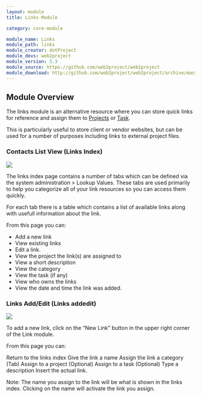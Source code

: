 ```yaml
---
layout: module
title: Links Module

category: core-module

module_name: Links
module_path: links
module_creator: dotProject
module_devs: web2project
module_version: 3.3
module_source: https://github.com/web2project/web2project
module_download: http://github.com/web2project/web2project/archive/master.zip
---
```


## Module Overview

The links module is an alternative resource where you can store quick links for reference and assign them to [Projects](/modules/projects.html) or [Task](/modules/tasks.html).

This is particularly useful to store client or vendor websites, but can be used for a number of purposes including links to external project files.

### Contacts List View (Links Index)

<a href="/assets/docs/links/index.png"><img src="/assets/docs/links/thumb-index.png" /></a>

The links index page contains a number of tabs which can be defined via the system administration > Lookup Values. These tabs are used primarily to help you categorize all of your link resources so you can access them quickly.

For each tab there is a table which contains a list of available links along with usefull information about the link.

From this page you can:

* Add a new link
* View existing links
* Edit a link.
* View the project the link(s) are assigned to
* View a short description
* View the category
* View the task (if any)
* View who owns the links
* View the date and time the link was added.

### Links Add/Edit (Links addedit)

<a href="/assets/docs/links/addedit.png"><img src="/assets/docs/links/thumb-addedit.png" /></a>

To add a new link, click on the “New Link” button in the upper right corner of the Link module.

From this page you can:

Return to the links index
Give the link a name
Assign the link a category (Tab)
Assign to a project (Optional)
Assign to a task (Optional)
Type a description
Insert the actual link.

Note: The name you assign to the link will be what is shown in the links index. Clicking on the name will activate the link you assign.